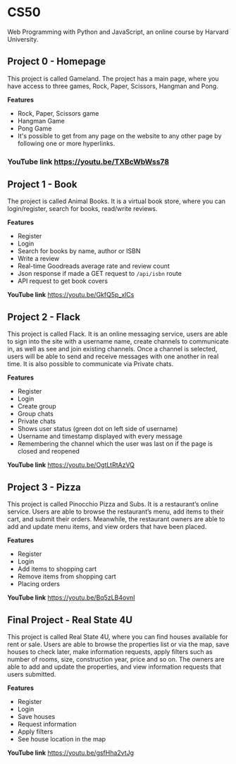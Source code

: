 # CS50

Web Programming with Python and JavaScript, an online course by Harvard University.

## Project 0 - Homepage
This project is called Gameland. The project has a main page, where you have access to three games, Rock, Paper, Scissors, Hangman and Pong.

**Features**
-   Rock, Paper, Scissors game
-   Hangman Game
-   Pong Game
-   It's possible to get from any page on the website to any other page by following one or more hyperlinks.

### YouTube link https://youtu.be/TXBcWbWss78

## Project 1 - Book
The project is called Animal Books. It is a virtual book store, where you can login/register, search for books, read/write reviews.

**Features**
-   Register
-   Login
-   Search for books by name, author or ISBN
-   Write a review
-   Real-time Goodreads average rate and review count
-   Json response if made a GET request to  `/api/isbn`  route
-   API request to get book covers

**YouTube link** https://youtu.be/GkfQ5p_xlCs


## Project 2 - Flack
This project is called Flack. It is an online messaging service, users are able to sign into the site with a username name, create channels to communicate in, as well as see and join existing channels. Once a channel is selected, users will be able to send and receive messages with one another in real time. It is also possible to communicate via Private chats.

**Features**
-   Register
-   Login
-   Create group
-   Group chats
-   Private chats
-   Shows user status (green dot on left side of username)
-   Username and timestamp displayed with every message
-   Remembering the channel which the user was last on if the page is closed and reopened

**YouTube link** https://youtu.be/OgtLtRtAzVQ

## Project 3 - Pizza
This project is called Pinocchio Pizza and Subs. It is a restaurant’s online service. Users are able to browse the restaurant’s menu, add items to their cart, and submit their orders. Meanwhile, the restaurant owners are able to add and update menu items, and view orders that have been placed.

**Features**
-   Register
-   Login
-   Add items to shopping cart
-   Remove items from shopping cart
-   Placing orders

**YouTube link** https://youtu.be/Bq5zLB4ovnI

## Final Project - Real State 4U
This project is called Real State 4U, where you can find houses available for rent or sale. Users are able to browse the properties list or via the map, save houses to check later, make information requests, apply filters such as number of rooms, size, construction year, price and so on. The owners are able to add and update the properties, and view information requests that users submitted.

**Features**
-   Register
-   Login
-   Save houses
-   Request information
-   Apply filters
-   See house location in the map

**YouTube link** https://youtu.be/gsfHha2vtJg
